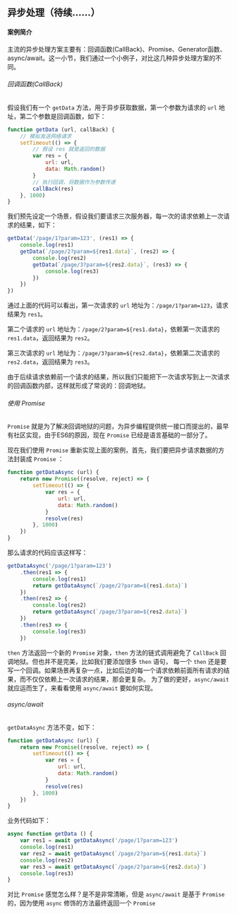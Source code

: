 ## 异步处理（待续......）

#### 案例简介

主流的异步处理方案主要有：回调函数(CallBack)、Promise、Generator函数、async/await。这一小节，我们通过一个小例子，对比这几种异步处理方案的不同。

###### 回调函数(CallBack)

假设我们有一个 `getData` 方法，用于异步获取数据，第一个参数为请求的 `url` 地址，第二个参数是回调函数，如下：

```js
function getData (url, callBack) {
    // 模拟发送网络请求
    setTimeout(() => {
        // 假设 res 就是返回的数据
        var res = {
            url: url,
            data: Math.random()
        }
        // 执行回调，将数据作为参数传递
        callBack(res)
    }, 1000)
}
```

我们预先设定一个场景，假设我们要请求三次服务器，每一次的请求依赖上一次请求的结果，如下：

```js
getData('/page/1?param=123', (res1) => {
    console.log(res1)
    getData(`/page/2?param=${res1.data}`, (res2) => {
        console.log(res2)
        getData(`/page/3?param=${res2.data}`, (res3) => {
            console.log(res3)
        })
    })
})
```

通过上面的代码可以看出，第一次请求的 `url` 地址为：`/page/1?param=123`，请求结果为 `res1`。

第二个请求的 `url` 地址为：`/page/2?param=${res1.data}`，依赖第一次请求的 `res1.data`，返回结果为 `res2`。

第三次请求的 `url` 地址为：`/page/3?param=${res2.data}`，依赖第二次请求的 `res2.data`，返回结果为 `res3`。

由于后续请求依赖前一个请求的结果，所以我们只能把下一次请求写到上一次请求的回调函数内部，这样就形成了常说的：回调地狱。

###### 使用 Promise

`Promise` 就是为了解决回调地狱的问题，为异步编程提供统一接口而提出的，最早有社区实现，由于ES6的原因，现在 `Promise` 已经是语言基础的一部分了。

现在我们使用 `Promise` 重新实现上面的案例，首先，我们要把异步请求数据的方法封装成 `Promise` ：

```js
function getDataAsync (url) {
    return new Promise((resolve, reject) => {
        setTimeout(() => {
            var res = {
                url: url,
                data: Math.random()
            }
            resolve(res)
        }, 1000)
    })
}
```

那么请求的代码应该这样写：

```js
getDataAsync('/page/1?param=123')
    .then(res1 => {
        console.log(res1)
        return getDataAsync(`/page/2?param=${res1.data}`)
    })
    .then(res2 => {
        console.log(res2)
        return getDataAsync(`/page/3?param=${res2.data}`)
    })
    .then(res3 => {
        console.log(res3)
    })
```

`then` 方法返回一个新的 `Promise` 对象，`then` 方法的链式调用避免了 `CallBack` 回调地狱。但也并不是完美，比如我们要添加很多 `then` 语句，
每一个 `then` 还是要写一个回调。如果场景再复杂一点，比如后边的每一个请求依赖前面所有请求的结果，而不仅仅依赖上一次请求的结果，那会更复杂。
为了做的更好，`async/await` 就应运而生了，来看看使用 `async/await` 要如何实现。

###### async/await

`getDataAsync` 方法不变，如下：

```js
function getDataAsync (url) {
    return new Promise((resolve, reject) => {
        setTimeout(() => {
            var res = {
                url: url,
                data: Math.random()
            }
            resolve(res)
        }, 1000)
    })
}
```

业务代码如下：

```js
async function getData () {
    var res1 = await getDataAsync('/page/1?param=123')
    console.log(res1)
    var res2 = await getDataAsync(`/page/2?param=${res1.data}`)
    console.log(res2)
    var res3 = await getDataAsync(`/page/2?param=${res2.data}`)
    console.log(res3)
}
```

对比 `Promise` 感觉怎么样？是不是非常清晰，但是 `async/await` 是基于 `Promise` 的，因为使用 `async` 修饰的方法最终返回一个 `Promise`
